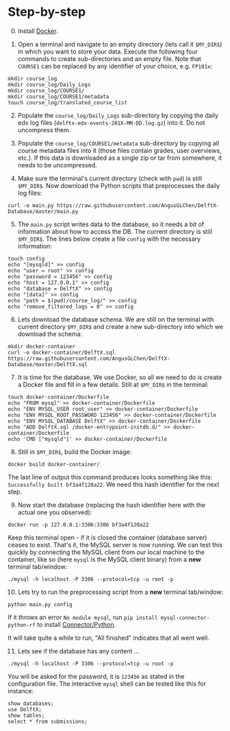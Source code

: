 # Step-by-step
0. Install [Docker](https://www.docker.com/).

1. Open a terminal and navigate to an empty directory (lets call it `$MY_DIR$`) in which you want to store your data. Execute the following four commands to create sub-directories and an empty file. Note that `COURSE1` can be replaced by any identifier of your choice, e.g. `FP101x`:
```
mkdir course_log
mkdir course_log/Daily_Logs
mkdir course_log/COURSE1/
mkdir course_log/COURSE1/metadata
touch course_log/translated_course_list
```

2. Populate the `course_log/Daily_Logs` sub-directory by copying the daily edx log files (`delftx-edx-events-201X-MM-DD.log.gz`) into it. Do not uncompress them.

3. Populate the `course_log/COURSE1/metadata` sub-directory by copying all course metadata files into it (those files contain grades, user overviews, etc.). If this data is downloaded as a single zip or tar from somewhere, it needs to be uncompressed.

4. Make sure the terminal's current directory (check with `pwd`) is still `$MY_DIR$`. Now download the Python scripts that preprocesses the daily log files:
```
curl -o main.py https://raw.githubusercontent.com/AngusGLChen/DelftX-Database/master/main.py
```

5. The `main.py` script writes data to the database, so it needs a bit of information about how to access the DB. The current directory is still `$MY_DIR$`. The lines below create a file `config` with the necessary information:
```
touch config
echo "[mysqld]" >> config
echo "user = root" >> config
echo "password = 123456" >> config
echo "host = 127.0.0.1" >> config
echo "database = DelftX" >> config
echo "[data]" >> config
echo "path = $(pwd)/course_log/" >> config
echo "remove_filtered_logs = 0" >> config
```

6. Lets download the database schema. We are still on the terminal with current directory `$MY_DIR$` and create a new sub-directory into which we download the schema:
```
mkdir docker-container
curl -o docker-container/DelftX.sql https://raw.githubusercontent.com/AngusGLChen/DelftX-Database/master/DelftX.sql
```

7. It is time for the database. We use Docker, so all we need to do is create a Docker file and fill in a few details. Still at `$MY_DIR$` in the terminal:
```
touch docker-container/Dockerfile
echo "FROM mysql" >> docker-container/Dockerfile
echo "ENV MYSQL_USER root_user" >> docker-container/Dockerfile 
echo "ENV MYSQL_ROOT_PASSWORD 123456" >> docker-container/Dockerfile
echo "ENV MYSQL_DATABASE DelftX" >> docker-container/Dockerfile
echo "ADD DelftX.sql /docker-entrypoint-initdb.d/" >> docker-container/Dockerfile
echo 'CMD ["mysqld"]' >> docker-container/Dockerfile
```

8. Still in `$MY_DIR$`, build the Docker image:
```
docker build docker-container/
```
The last line of output this command produces looks something like this: `Successfully built bf3a4f120a22`. We need this hash identifier for the next step.

9. Now start the database (replacing the hash identifier here with the actual one you observed):
```
docker run -p 127.0.0.1:3306:3306 bf3a4f120a22
```
Keep this terminal open - if it is closed the container (database server) ceases to exist. That's it, the MySQL server is now running. We can test this quickly by connecting the MySQL client from our local machine to the container, like so (here `mysql` is the MySQL client binary) from a **new** terminal tab/window:
```
./mysql -h localhost -P 3306 --protocol=tcp -u root -p
```

10. Lets try to run the preprocessing script from a **new** terminal tab/window:
```
python main.py config
```
If it throws an error `No module mysql`, run `pip install mysql-connector-python-rf` to install [Connector/Python](https://dev.mysql.com/doc/connector-python/en/connector-python-installation.html). 

It will take quite a while to run, "All finished" indicates that all went well.

11. Lets see if the database has any content ...
```
./mysql -h localhost -P 3306 --protocol=tcp -u root -p
```
You will be asked for the password, it is `123456` as stated in the configuration file. The interactive `mysql` shell can be tested like this for instance:
```
show databases;
use DelftX;
show tables;
select * from submissions;
```



